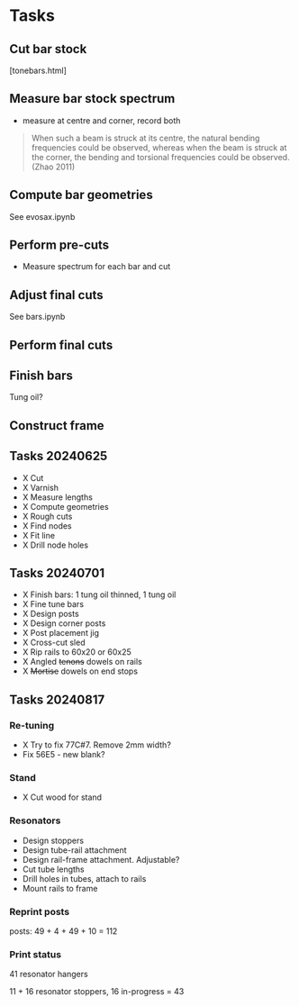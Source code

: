# Tasks

## Cut bar stock
[tonebars.html]


## Measure bar stock spectrum
* measure at centre and corner, record both

> When such a beam is struck at its centre, the natural bending frequencies could be observed, whereas when the beam is struck at the corner, the bending and torsional frequencies could be observed.
(Zhao 2011)

## Compute bar geometries
See evosax.ipynb

## Perform pre-cuts
* Measure spectrum for each bar and cut

## Adjust final cuts
See bars.ipynb

## Perform final cuts

## Finish bars
Tung oil?

## Construct frame


## Tasks 20240625
* X Cut
* X Varnish
* X Measure lengths
* X Compute geometries
* X Rough cuts
* X Find nodes
* X Fit line
* X Drill node holes

## Tasks 20240701
* X Finish bars: 1 tung oil thinned, 1 tung oil
* X Fine tune bars
* X Design posts
* X Design corner posts
* X Post placement jig
* X Cross-cut sled
* X Rip rails to 60x20 or 60x25
* X Angled ~~tenons~~ dowels on rails
* X ~~Mortise~~ dowels on end stops

## Tasks 20240817

### Re-tuning
* X Try to fix 77C#7. Remove 2mm width?
* Fix 56E5 - new blank?

### Stand
* X Cut wood for stand



### Resonators
* Design stoppers
* Design tube-rail attachment
* Design rail-frame attachment. Adjustable?
* Cut tube lengths
* Drill holes in tubes, attach to rails
* Mount rails to frame

### Reprint posts
posts: 49 + 4 + 49 + 10 = 112

### Print status
41 resonator hangers

11 + 16 resonator stoppers, 16 in-progress = 43
